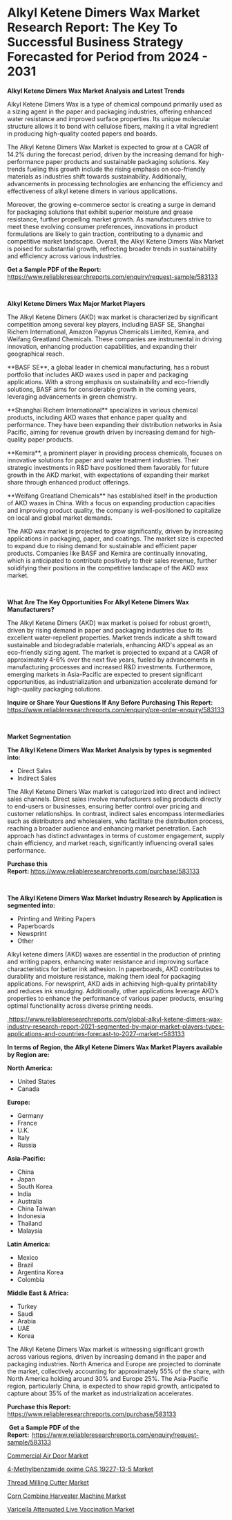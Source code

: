 <p><h1>Alkyl Ketene Dimers Wax Market Research Report: The Key To Successful Business Strategy Forecasted for Period from 2024 - 2031</h1></p><p><strong>Alkyl Ketene Dimers Wax Market Analysis and Latest Trends</strong></p>
<p><p>Alkyl Ketene Dimers Wax is a type of chemical compound primarily used as a sizing agent in the paper and packaging industries, offering enhanced water resistance and improved surface properties. Its unique molecular structure allows it to bond with cellulose fibers, making it a vital ingredient in producing high-quality coated papers and boards.</p><p>The Alkyl Ketene Dimers Wax Market is expected to grow at a CAGR of 14.2% during the forecast period, driven by the increasing demand for high-performance paper products and sustainable packaging solutions. Key trends fueling this growth include the rising emphasis on eco-friendly materials as industries shift towards sustainability. Additionally, advancements in processing technologies are enhancing the efficiency and effectiveness of alkyl ketene dimers in various applications.</p><p>Moreover, the growing e-commerce sector is creating a surge in demand for packaging solutions that exhibit superior moisture and grease resistance, further propelling market growth. As manufacturers strive to meet these evolving consumer preferences, innovations in product formulations are likely to gain traction, contributing to a dynamic and competitive market landscape. Overall, the Alkyl Ketene Dimers Wax Market is poised for substantial growth, reflecting broader trends in sustainability and efficiency across various industries.</p></p>
<p><strong>Get a Sample PDF of the Report:&nbsp;</strong> <a href="https://www.reliableresearchreports.com/enquiry/request-sample/583133?utm_campaign=5&utm_medium=2&utm_source=Github&utm_content=ia&utm_term=09122024&utm_id=alkyl-ketene-dimers-wax">https://www.reliableresearchreports.com/enquiry/request-sample/583133</a></p>
<p>&nbsp;</p>
<p><strong>Alkyl Ketene Dimers Wax Major Market Players</strong></p>
<p><p>The Alkyl Ketene Dimers (AKD) wax market is characterized by significant competition among several key players, including BASF SE, Shanghai Richem International, Amazon Papyrus Chemicals Limited, Kemira, and Weifang Greatland Chemicals. These companies are instrumental in driving innovation, enhancing production capabilities, and expanding their geographical reach.</p><p>**BASF SE**, a global leader in chemical manufacturing, has a robust portfolio that includes AKD waxes used in paper and packaging applications. With a strong emphasis on sustainability and eco-friendly solutions, BASF aims for considerable growth in the coming years, leveraging advancements in green chemistry.</p><p>**Shanghai Richem International** specializes in various chemical products, including AKD waxes that enhance paper quality and performance. They have been expanding their distribution networks in Asia Pacific, aiming for revenue growth driven by increasing demand for high-quality paper products.</p><p>**Kemira**, a prominent player in providing process chemicals, focuses on innovative solutions for paper and water treatment industries. Their strategic investments in R&D have positioned them favorably for future growth in the AKD market, with expectations of expanding their market share through enhanced product offerings.</p><p>**Weifang Greatland Chemicals** has established itself in the production of AKD waxes in China. With a focus on expanding production capacities and improving product quality, the company is well-positioned to capitalize on local and global market demands.</p><p>The AKD wax market is projected to grow significantly, driven by increasing applications in packaging, paper, and coatings. The market size is expected to expand due to rising demand for sustainable and efficient paper products. Companies like BASF and Kemira are continually innovating, which is anticipated to contribute positively to their sales revenue, further solidifying their positions in the competitive landscape of the AKD wax market.</p></p>
<p>&nbsp;</p>
<p><strong>What Are The Key Opportunities For Alkyl Ketene Dimers Wax Manufacturers?</strong></p>
<p><p>The Alkyl Ketene Dimers (AKD) wax market is poised for robust growth, driven by rising demand in paper and packaging industries due to its excellent water-repellent properties. Market trends indicate a shift toward sustainable and biodegradable materials, enhancing AKD's appeal as an eco-friendly sizing agent. The market is projected to expand at a CAGR of approximately 4-6% over the next five years, fueled by advancements in manufacturing processes and increased R&D investments. Furthermore, emerging markets in Asia-Pacific are expected to present significant opportunities, as industrialization and urbanization accelerate demand for high-quality packaging solutions.</p></p>
<p><strong>Inquire or Share Your Questions If Any Before Purchasing This Report:</strong> <a href="https://www.reliableresearchreports.com/enquiry/pre-order-enquiry/583133?utm_campaign=5&utm_medium=2&utm_source=Github&utm_content=ia&utm_term=09122024&utm_id=alkyl-ketene-dimers-wax">https://www.reliableresearchreports.com/enquiry/pre-order-enquiry/583133</a></p>
<p>&nbsp;</p>
<p><strong>Market Segmentation</strong></p>
<p><strong>The Alkyl Ketene Dimers Wax Market Analysis by types is segmented into:</strong></p>
<p><ul><li>Direct Sales</li><li>Indirect Sales</li></ul></p>
<p><p>The Alkyl Ketene Dimers Wax market is categorized into direct and indirect sales channels. Direct sales involve manufacturers selling products directly to end-users or businesses, ensuring better control over pricing and customer relationships. In contrast, indirect sales encompass intermediaries such as distributors and wholesalers, who facilitate the distribution process, reaching a broader audience and enhancing market penetration. Each approach has distinct advantages in terms of customer engagement, supply chain efficiency, and market reach, significantly influencing overall sales performance.</p></p>
<p><strong>Purchase this Report:&nbsp;</strong><a href="https://www.reliableresearchreports.com/purchase/583133?utm_campaign=5&utm_medium=2&utm_source=Github&utm_content=ia&utm_term=09122024&utm_id=alkyl-ketene-dimers-wax">https://www.reliableresearchreports.com/purchase/583133</a></p>
<p>&nbsp;</p>
<p><strong>The Alkyl Ketene Dimers Wax Market Industry Research by Application is segmented into:</strong></p>
<p><ul><li>Printing and Writing Papers</li><li>Paperboards</li><li>Newsprint</li><li>Other</li></ul></p>
<p><p>Alkyl ketene dimers (AKD) waxes are essential in the production of printing and writing papers, enhancing water resistance and improving surface characteristics for better ink adhesion. In paperboards, AKD contributes to durability and moisture resistance, making them ideal for packaging applications. For newsprint, AKD aids in achieving high-quality printability and reduces ink smudging. Additionally, other applications leverage AKD’s properties to enhance the performance of various paper products, ensuring optimal functionality across diverse printing needs.</p></p>
<p><a href="https://www.reliableresearchreports.com/global-alkyl-ketene-dimers-wax-industry-research-report-2021-segmented-by-major-market-players-types-applications-and-countries-forecast-to-2027-market-r583133?utm_campaign=5&utm_medium=2&utm_source=Github&utm_content=ia&utm_term=09122024&utm_id=alkyl-ketene-dimers-wax">&nbsp;https://www.reliableresearchreports.com/global-alkyl-ketene-dimers-wax-industry-research-report-2021-segmented-by-major-market-players-types-applications-and-countries-forecast-to-2027-market-r583133</a></p>
<p><strong>In terms of Region, the Alkyl Ketene Dimers Wax Market Players available by Region are:</strong></p>
<p>
    <p> <strong> North America: </strong>
        <ul>
            <li>United States</li>
            <li>Canada</li>
        </ul>
        </p> 
    <p> <strong> Europe: </strong>
        <ul>
            <li>Germany</li>
            <li>France</li>
            <li>U.K.</li>
            <li>Italy</li>
            <li>Russia</li>
        </ul>
        </p> 
    <p> <strong> Asia-Pacific: </strong>
        <ul>
            <li>China</li>
            <li>Japan</li>
            <li>South Korea</li>
            <li>India</li>
            <li>Australia</li>
            <li>China Taiwan</li>
            <li>Indonesia</li>
            <li>Thailand</li>
            <li>Malaysia</li>
        </ul>
        </p> 
    <p> <strong> Latin America: </strong>
        <ul>
            <li>Mexico</li>
            <li>Brazil</li>
            <li>Argentina Korea</li>
            <li>Colombia</li>
        </ul>
        </p> 
    <p> <strong> Middle East & Africa: </strong>
        <ul>
            <li>Turkey</li>
            <li>Saudi</li>
            <li>Arabia</li>
            <li>UAE</li>
            <li>Korea</li>
        </ul>
    </p>
    </p>
<p><p>The Alkyl Ketene Dimers Wax market is witnessing significant growth across various regions, driven by increasing demand in the paper and packaging industries. North America and Europe are projected to dominate the market, collectively accounting for approximately 55% of the share, with North America holding around 30% and Europe 25%. The Asia-Pacific region, particularly China, is expected to show rapid growth, anticipated to capture about 35% of the market as industrialization accelerates.</p></p>
<p><strong>Purchase this Report: </strong><a href="https://www.reliableresearchreports.com/purchase/583133?utm_campaign=5&utm_medium=2&utm_source=Github&utm_content=ia&utm_term=09122024&utm_id=alkyl-ketene-dimers-wax">https://www.reliableresearchreports.com/purchase/583133</a></p>
<p>&nbsp;<strong>Get a Sample PDF of the Report:&nbsp;&nbsp;</strong><a href="https://www.reliableresearchreports.com/enquiry/request-sample/583133?utm_campaign=5&utm_medium=2&utm_source=Github&utm_content=ia&utm_term=09122024&utm_id=alkyl-ketene-dimers-wax">https://www.reliableresearchreports.com/enquiry/request-sample/583133</a></p>
<p><strong></strong></p>
<p><p><a href="https://www.linkedin.com/pulse/global-commercial-air-door-market-focus-application-end-use-9qhxf?utm_campaign=5&utm_medium=2&utm_source=Github&utm_content=ia&utm_term=09122024&utm_id=alkyl-ketene-dimers-wax">Commercial Air Door Market</a></p><p><a href="https://github.com/lylyparadise/Market-Research-Report-List-5/blob/main/4-methylbenzamide-oxime-cas-19227-13-5-market.md?utm_campaign=5&utm_medium=2&utm_source=Github&utm_content=ia&utm_term=09122024&utm_id=alkyl-ketene-dimers-wax">4-Methylbenzamide oxime CAS 19227-13-5 Market</a></p><p><a href="https://github.com/FlorianWolf90/Market-Research-Report-List-1/blob/main/thread-milling-cutter-market.md?utm_campaign=5&utm_medium=2&utm_source=Github&utm_content=ia&utm_term=09122024&utm_id=alkyl-ketene-dimers-wax">Thread Milling Cutter Market</a></p><p><a href="https://www.linkedin.com/pulse/detailed-examination-corn-combine-harvester-machine-market-macro-elz6f?utm_campaign=5&utm_medium=2&utm_source=Github&utm_content=ia&utm_term=09122024&utm_id=alkyl-ketene-dimers-wax">Corn Combine Harvester Machine Market</a></p><p><a href="https://www.linkedin.com/pulse/examining-varicella-attenuated-live-vaccinationmarket-xfqte?utm_campaign=5&utm_medium=2&utm_source=Github&utm_content=ia&utm_term=09122024&utm_id=alkyl-ketene-dimers-wax">Varicella Attenuated Live Vaccination Market</a></p></p>